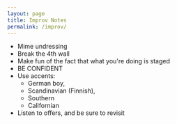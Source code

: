 ```yaml
---
layout: page 
title: Improv Notes
permalink: /improv/
---
```



- Mime undressing
- Break the 4th wall
- Make fun of the fact that what you're doing is staged
- BE CONFIDENT
- Use accents:
  - German boy,
  - Scandinavian (Finnish),
  - Southern
  - Californian
- Listen to offers, and be sure to revisit 
